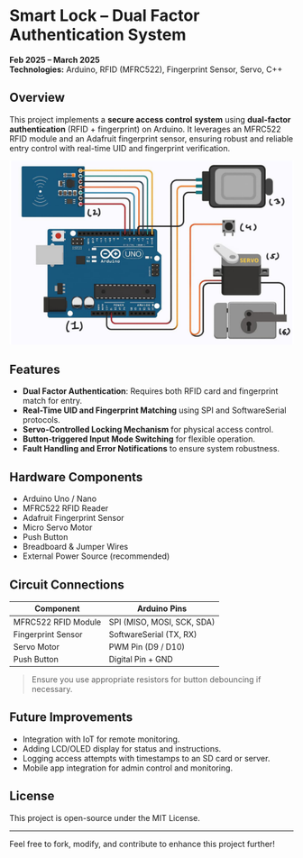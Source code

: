 # Smart Lock – Dual Factor Authentication System

**Feb 2025 – March 2025**  
**Technologies:** Arduino, RFID (MFRC522), Fingerprint Sensor, Servo, C++

## Overview

This project implements a **secure access control system** using **dual-factor authentication** (RFID + fingerprint) on Arduino. It leverages an MFRC522 RFID module and an Adafruit fingerprint sensor, ensuring robust and reliable entry control with real-time UID and fingerprint verification.

![Smart Lock Hardware Setup](./Smart_Lock_Setup.png)

## Features

- **Dual Factor Authentication**: Requires both RFID card and fingerprint match for entry.
- **Real-Time UID and Fingerprint Matching** using SPI and SoftwareSerial protocols.
- **Servo-Controlled Locking Mechanism** for physical access control.
- **Button-triggered Input Mode Switching** for flexible operation.
- **Fault Handling and Error Notifications** to ensure system robustness.

## Hardware Components

- Arduino Uno / Nano
- MFRC522 RFID Reader
- Adafruit Fingerprint Sensor
- Micro Servo Motor
- Push Button
- Breadboard & Jumper Wires
- External Power Source (recommended)

## Circuit Connections

| Component               | Arduino Pins                    |
|--------------------------|--------------------------------|
| MFRC522 RFID Module      | SPI (MISO, MOSI, SCK, SDA)     |
| Fingerprint Sensor       | SoftwareSerial (TX, RX)        |
| Servo Motor              | PWM Pin (D9 / D10)             |
| Push Button              | Digital Pin + GND              |

> Ensure you use appropriate resistors for button debouncing if necessary.

## Future Improvements

- Integration with IoT for remote monitoring.
- Adding LCD/OLED display for status and instructions.
- Logging access attempts with timestamps to an SD card or server.
- Mobile app integration for admin control and monitoring.

## License

This project is open-source under the MIT License.

---

Feel free to fork, modify, and contribute to enhance this project further!

